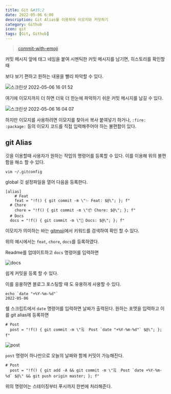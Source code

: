 ```yaml
---
title: Git &#35;2
date: 2022-05-06 6:00
description: Git Alias를 이용하여 이모지와 커밋하기
category: Github
icon: git
tags: [Git, Github]
---
```


> [commit-with-emoji](https://github.com/zerochae/commit-with-emoji)

커밋 메시지 앞에 태그 네임을 붙여 시멘틱한 커밋 메시지를 남기면, 히스토리를 확인할 때

보다 보기 편하고 원하는 내용을 빨리 파악할 수 있다.

![스크린샷 2022-05-06 16 01 52](https://user-images.githubusercontent.com/84373490/167083057-049adeff-9510-457c-ab8b-c24d7fcced00.png "태그를 사용한 예시")

여기에 이모지까지 더 하면 더욱 더 한눈에 파악하기 쉬운 커밋 메시지를 남길 수 있다.

![스크린샷 2022-05-06 16 04 07](https://user-images.githubusercontent.com/84373490/167083340-58adc18f-9ab4-4780-941f-31ccd182d9a8.png "이모지와 태그를 사용한 예시")

하지만 이모지를 사용하려면 이모지를 찾아서 복사 붙여넣기 하거나, `:fire:` `:package:` 등의 이모지 코드를 직접 입력해주어야 하는 불편함이 있다.

## git Alias

깃을 이용할때 사용자가 원하는 작업의 명령어를 등록할 수 있다. 이를 이용해 위의 불편함을 해소 할 수 있다.

```
vim ~/.gitconfig
```

global 깃 설정파일을 열어 다음을 등록한다.

```
[alias]
	# Feat
	feat = "!f() { git commit -m \"✨ Feat: $@\"; }; f"
  # Chore
	chore = "!f() { git commit -m \"📦 Chore: $@\"; }; f"
  # Docs
  docs = "!f() { git commit -m \"📝 Docs: $@\"; }; f"
```

이모지가 의미하는 바는 [gitmoji](https://gitmoji.dev/)에서 키워드를 검색하여 확인 할 수 있다.

위의 예시에서는 `feat`, `chore`, `docs`를 등록하였다.

Readme를 업데이트하고 `docs` 명령어를 입력하면

![docs](https://user-images.githubusercontent.com/84373490/166137529-cab51e33-96f5-4b5e-8cde-2d7a7777cb3f.png)

쉽게 커밋을 등록 할 수 있다.

이를 응용하면 블로그 포스팅할 때 도 유용하게 사용할 수 있다.

```
echo `date "+%Y-%m-%d"`
2022-05-06
```

쉘 스크립트에서 `date` 명령어를 입력하면 날짜가 출력된다. 원하는 포맷을 입력하고 이를 git alias에 등록하면

```
# Post
  post = "!f() { git commit -m \"🗒  Post `date "+%Y-%m-%d"` $@\"; }; f"
```

![post](https://user-images.githubusercontent.com/84373490/167085062-0d962ab3-d59e-4035-b777-ba736526d9cd.png)

`post` 명령어 하나만으로 오늘의 날짜와 함께 커밋이 가능해진다.

```
# Post
  post = "!f() { git add -A && git commit -m \"🗒  Post `date +%Y-%m-%d` $@\" && git push origin master; }; f"
```

위의 명령어는 스테이징부터 푸시까지 한번에 처리해준다.
